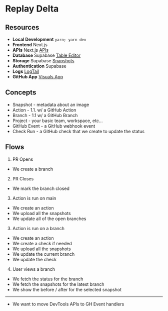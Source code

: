 # Replay Delta

## Resources

- **Local Development** `yarn; yarn dev`
- **Frontend** Next.js
- **APIs** Next.js [APIs](https://github.com/replayio/visuals/tree/main/pages/api)
- **Database** Supabase [Table Editor](https://app.supabase.com/project/cqerexxkkntrurcacozk/editor)
- **Storage** Supabase [Snapshots](https://app.supabase.com/project/cqerexxkkntrurcacozk/storage/buckets/snapshots)
- **Authentication** Supabase
- **Logs** [LogTail](https://logtail.com/team/129603/tail?rf=1671873260000&s=216756)
- **GitHub App** [Visuals App](https://github.com/organizations/replayio/settings/apps/replay-visuals)

## Concepts

- Snapshot - metadata about an image
- Action - 1.1. w/ a GitHub Action
- Branch - 1.1 w/ a GitHub Branch
- Project - your basic team, workspace, etc...
- GitHub Event - a GitHub webhook event
- Check Run - a GitHub check that we create to update the status

## Flows

1. PR Opens

- We create a branch

2. PR Closes

- We mark the branch closed

3. Action is run on main

- We create an action
- We upload all the snapshots
- We update all of the open branches

3. Action is run on a branch

- We create an action
- We create a check if needed
- We upload all the snapshots
- We update the current branch
- We update the check

4. User views a branch

- We fetch the status for the branch
- We fetch the snapshots for the latest branch
- We show the before / after for the selected snapshot

---

- We want to move DevTools APIs to GH Event handlers
